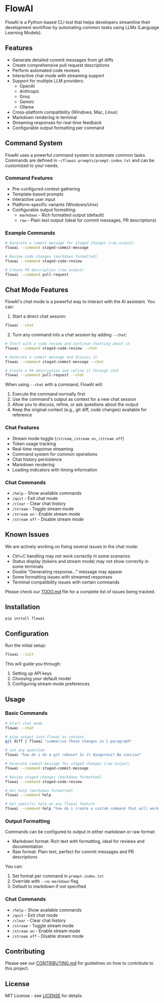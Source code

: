 # FlowAI

FlowAI is a Python-based CLI tool that helps developers streamline their development workflow by automating common tasks using LLMs (Language Learning Models).

## Features

- Generate detailed commit messages from git diffs
- Create comprehensive pull request descriptions
- Perform automated code reviews
- Interactive chat mode with streaming support
- Support for multiple LLM providers:
  - OpenAI
  - Anthropic
  - Groq
  - Gemini
  - Ollama
- Cross-platform compatibility (Windows, Mac, Linux)
- Markdown rendering in terminal
- Streaming responses for real-time feedback
- Configurable output formatting per command

## Command System

FlowAI uses a powerful command system to automate common tasks. Commands are defined in `~/flowai-prompts/prompt-index.txt` and can be customized to your needs.

### Command Features
- Pre-configured context gathering
- Template-based prompts
- Interactive user input
- Platform-specific variants (Windows/Unix)
- Configurable output formatting:
  - `markdown` - Rich formatted output (default)
  - `raw` - Plain text output (ideal for commit messages, PR descriptions)

### Example Commands
```bash
# Generate a commit message for staged changes (raw output)
flowai --command staged-commit-message

# Review code changes (markdown formatted)
flowai --command staged-code-review

# Create PR description (raw output)
flowai --command pull-request
```

## Chat Mode Features

FlowAI's chat mode is a powerful way to interact with the AI assistant. You can:

1. Start a direct chat session:
```bash
flowai --chat
```

2. Turn any command into a chat session by adding `--chat`:
```bash
# Start with a code review and continue chatting about it
flowai --command staged-code-review --chat

# Generate a commit message and discuss it
flowai --command staged-commit-message --chat

# Create a PR description and refine it through chat
flowai --command pull-request --chat
```

When using `--chat` with a command, FlowAI will:
1. Execute the command normally first
2. Use the command's output as context for a new chat session
3. Allow you to discuss, refine, or ask questions about the output
4. Keep the original context (e.g., git diff, code changes) available for reference

### Chat Features
- Stream mode toggle (`/stream`, `/stream on`, `/stream off`)
- Token usage tracking
- Real-time response streaming
- Command system for common operations
- Chat history persistence
- Markdown rendering
- Loading indicators with timing information

### Chat Commands
- `/help` - Show available commands
- `/quit` - Exit chat mode
- `/clear` - Clear chat history
- `/stream` - Toggle stream mode
- `/stream on` - Enable stream mode
- `/stream off` - Disable stream mode

## Known Issues

We are actively working on fixing several issues in the chat mode:
- Ctrl+C handling may not work correctly in some scenarios
- Status display (tokens and stream mode) may not show correctly in some terminals
- Double "Generating response..." message may appear
- Some formatting issues with streamed responses
- Terminal compatibility issues with certain commands

Please check our [TODO.md](TODO.md) file for a complete list of issues being tracked.

## Installation

```bash
pip install flowai
```

## Configuration

Run the initial setup:
```bash
flowai --init
```

This will guide you through:
1. Setting up API keys
2. Choosing your default model
3. Configuring stream mode preferences

## Usage

### Basic Commands
```bash
# Start chat mode
flowai --chat

# pipe output into flowai as context
git diff | flowai "summarise these changes in 1 paragraph"

# ask any question
flowai "how do i do a git rebase? Is it dangerous? Be concise"

# Generate commit message for staged changes (raw output)
flowai --command staged-commit-message

# Review staged changes (markdown formatted)
flowai --command staged-code-review

# Get help (markdown formatted)
flowai --command help

# Get specific help on any flowai feature
flowai --command help "how do i create a custom command that will work in windows and unix style platforms?"
```

### Output Formatting
Commands can be configured to output in either markdown or raw format:
- Markdown format: Rich text with formatting, ideal for reviews and documentation
- Raw format: Plain text, perfect for commit messages and PR descriptions

You can:
1. Set format per command in `prompt-index.txt`
2. Override with `--no-markdown` flag
3. Default to markdown if not specified

### Chat Commands
- `/help` - Show available commands
- `/quit` - Exit chat mode
- `/clear` - Clear chat history
- `/stream` - Toggle stream mode
- `/stream on` - Enable stream mode
- `/stream off` - Disable stream mode

## Contributing

Please see our [CONTRIBUTING.md](CONTRIBUTING.md) for guidelines on how to contribute to this project.

## License

MIT License - see [LICENSE](LICENSE) for details